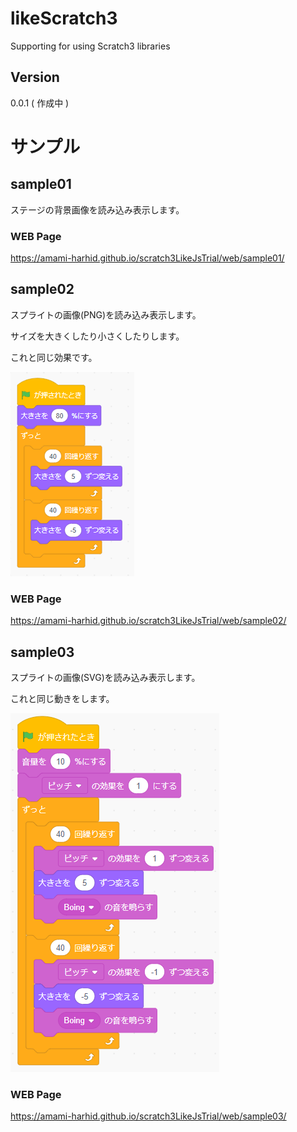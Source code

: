 # likeScratch3 

Supporting for using Scratch3 libraries

## Version

0.0.1  ( 作成中 )

# サンプル

## sample01

ステージの背景画像を読み込み表示します。

### WEB Page
https://amami-harhid.github.io/scratch3LikeJsTrial/web/sample01/

## sample02

スプライトの画像(PNG)を読み込み表示します。

サイズを大きくしたり小さくしたりします。

これと同じ効果です。

![Alt text](./README_Images/image01.png)

### WEB Page

https://amami-harhid.github.io/scratch3LikeJsTrial/web/sample02/

## sample03

スプライトの画像(SVG)を読み込み表示します。

これと同じ動きをします。

![Alt text](./README_Images/image02.png)

### WEB Page

https://amami-harhid.github.io/scratch3LikeJsTrial/web/sample03/
